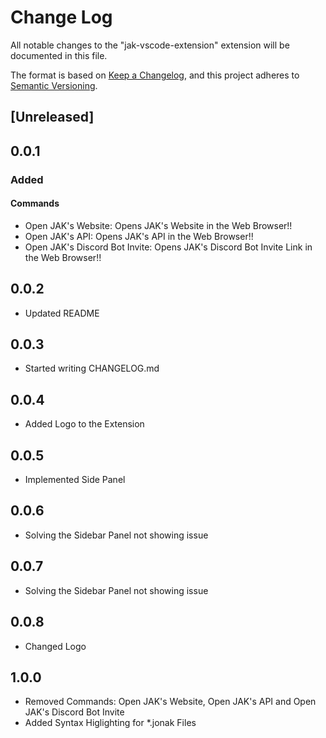 # Change Log

All notable changes to the "jak-vscode-extension" extension will be documented in this file.

The format is based on [Keep a Changelog](https://keepachangelog.com/en/1.0.0/),
and this project adheres to [Semantic Versioning](https://semver.org/spec/v2.0.0.html).

## [Unreleased]

## 0.0.1

### Added

#### Commands

-   Open JAK's Website: Opens JAK's Website in the Web Browser!!
-   Open JAK's API: Opens JAK's API in the Web Browser!!
-   Open JAK's Discord Bot Invite: Opens JAK's Discord Bot Invite Link in the Web Browser!!

## 0.0.2

-   Updated README

## 0.0.3

-   Started writing CHANGELOG.md

## 0.0.4

-   Added Logo to the Extension

## 0.0.5

-   Implemented Side Panel

## 0.0.6

-   Solving the Sidebar Panel not showing issue

## 0.0.7

-   Solving the Sidebar Panel not showing issue

## 0.0.8

-   Changed Logo

## 1.0.0

-   Removed Commands: Open JAK's Website, Open JAK's API and Open JAK's Discord Bot Invite
-   Added Syntax Higlighting for \*.jonak Files

